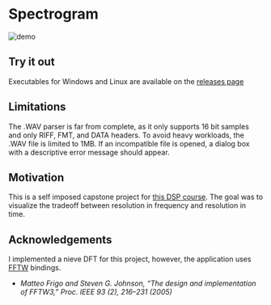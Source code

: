 # Spectrogram

![demo](demo.gif)

## Try it out

Executables for Windows and Linux are available on the [releases page](https://github.com/JoshuaPostel/spectrogram/releases)

## Limitations

The .WAV parser is far from complete, as it only supports 16 bit samples and only RIFF, FMT, and DATA headers.  To avoid heavy workloads, the .WAV file is limited to 1MB.  If an incompatible file is opened, a dialog box with a descriptive error message should appear.

## Motivation

This is a self imposed capstone project for [this DSP course](https://www.coursera.org/learn/dsp1).  The goal was to visualize the tradeoff between resolution in frequency and resolution in time.

## Acknowledgements

I implemented a nieve DFT for this project, however, the application uses [FFTW](https://www.fftw.org/) bindings.

* _Matteo Frigo and Steven G. Johnson, “The design and implementation of FFTW3,” Proc. IEEE 93 (2), 216–231 (2005)_
